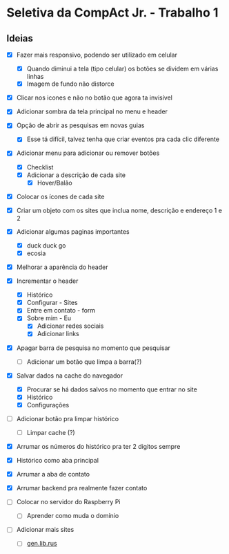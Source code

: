 # Seletiva da CompAct Jr. - Trabalho 1

## Ideias

- [X] Fazer mais responsivo, podendo ser utilizado em celular
  - [X] Quando diminui a tela (tipo celular) os botões se dividem em várias linhas
  - [X] Imagem de fundo não distorce

- [X] Clicar nos icones e não no botão que agora ta invisível

- [X] Adicionar sombra da tela principal no menu e header

- [X] Opção de abrir as pesquisas em novas guias
  - [X] Esse tá difícil, talvez tenha que criar eventos pra cada clic diferente

- [X] Adicionar menu para adicionar ou remover botões
  - [X] Checklist
  - [X] Adicionar a descrição de cada site
    - [X] Hover/Balão

- [x] Colocar os ícones de cada site

- [x] Criar um objeto com os sites que inclua nome, descrição e endereço 1 e 2

- [X] Adicionar algumas paginas importantes
  - [X] duck duck go
  - [X] ecosia

- [X] Melhorar a aparência do header

- [X] Incrementar o header
  - [X] Histórico
  - [X] Configurar - Sites
  - [X] Entre em contato - form
  - [X] Sobre mim - Eu
    - [X] Adicionar redes sociais
    - [X] Adicionar links

- [X] Apagar barra de pesquisa no momento que pesquisar
  - [ ] Adicionar um botão que limpa a barra(?)

- [X] Salvar dados na cache do navegador
  - [X] Procurar se há dados salvos no momento que entrar no site
  - [X] Histórico
  - [X] Configurações

- [ ] Adicionar botão pra limpar histórico
  - [ ] Limpar cache (?)

- [X] Arrumar os números do histórico pra ter 2 digitos sempre

- [X] Histórico como aba principal

- [X] Arrumar a aba de contato

- [X] Arrumar backend pra realmente fazer contato

- [ ] Colocar no servidor do Raspberry Pi
  - [ ] Aprender como muda o domínio

- [ ] Adicionar mais sites
  - [ ] [gen.lib.rus]("http://gen.lib.rus.ec/search.php?req=")
